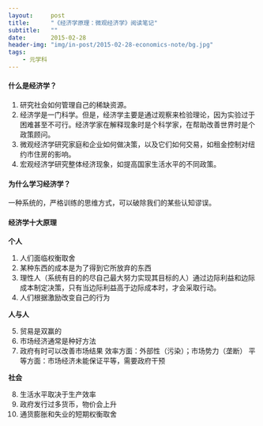 ```yaml
---
layout:     post
title:      "《经济学原理：微观经济学》阅读笔记"
subtitle:   ""
date:       2015-02-28
header-img: "img/in-post/2015-02-28-economics-note/bg.jpg"
tags:
    - 元学科
---
```




#### 什么是经济学？ 
1. 研究社会如何管理自己的稀缺资源。
2. 经济学是一门科学。但是，经济学主要是通过观察来检验理论，因为实验过于困难甚至不可行。经济学家在解释现象时是个科学家，在帮助改善世界时是个政策顾问。
3. 微观经济学研究家庭和企业如何做决策，以及它们如何交易，如租金控制对纽约市住房的影响。
4. 宏观经济学研究整体经济现象，如提高国家生活水平的不同政策。

#### 为什么学习经济学？
一种系统的，严格训练的思维方式，可以破除我们的某些认知谬误。

#### 经济学十大原理
**个人**

1. 人们面临权衡取舍
2. 某种东西的成本是为了得到它所放弃的东西
3. 理性人（系统有目的的尽自己最大努力实现其目标的人）通过边际利益和边际成本制定决策，只有当边际利益高于边际成本时，才会采取行动。
4. 人们根据激励改变自己的行为

**人与人**

5. 贸易是双赢的
6. 市场经济通常是种好方法
7. 政府有时可以改善市场结果
    效率方面：外部性（污染）；市场势力（垄断）
    平等方面：市场经济未能保证平等，需要政府干预

**社会**

8. 生活水平取决于生产效率
9. 政府发行过多货币，物价会上升
10. 通货膨胀和失业的短期权衡取舍




